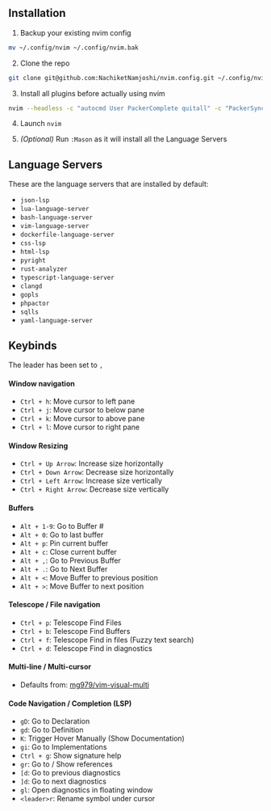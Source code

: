 ## Installation

1. Backup your existing nvim config

  ```bash
  mv ~/.config/nvim ~/.config/nvim.bak
  ```

2. Clone the repo

  ```bash
  git clone git@github.com:NachiketNamjoshi/nvim.config.git ~/.config/nvim
  ```

3. Install all plugins before actually using nvim
  
  ```bash
  nvim --headless -c "autocmd User PackerComplete quitall" -c "PackerSync"
  ```

4. Launch `nvim`

5. *(Optional)* Run `:Mason` as it will install all the Language Servers

## Language Servers

These are the language servers that are installed by default:

  - `json-lsp`
  - `lua-language-server`
  - `bash-language-server`
  - `vim-language-server`
  - `dockerfile-language-server`
  - `css-lsp`
  - `html-lsp`
  - `pyright`
  - `rust-analyzer`
  - `typescript-language-server`
  - `clangd`
  - `gopls`
  - `phpactor`
  - `sqlls`
  - `yaml-language-server`

## Keybinds

The leader has been set to `,`

#### Window navigation
- `Ctrl + h`: Move cursor to left pane
- `Ctrl + j`: Move cursor to below pane
- `Ctrl + k`: Move cursor to above pane
- `Ctrl + l`: Move cursor to right pane

#### Window Resizing
- `Ctrl + Up Arrow`: Increase size horizontally
- `Ctrl + Down Arrow`: Decrease size horizontally
- `Ctrl + Left Arrow`: Increase size vertically
- `Ctrl + Right Arrow`: Decrease size vertically

#### Buffers
- `Alt + 1-9`: Go to Buffer #
- `Alt + 0`: Go to last buffer
- `Alt + p`: Pin current buffer
- `Alt + c`: Close current buffer
- `Alt + ,`: Go to Previous Buffer
- `Alt + .`: Go to Next Buffer
- `Alt + <`: Move Buffer to previous position
- `Alt + >`: Move Buffer to next position

#### Telescope / File navigation
- `Ctrl + p`: Telescope Find Files
- `Ctrl + b`: Telescope Find Buffers
- `Ctrl + f`: Telescope Find in files (Fuzzy text search)
- `Ctrl + d`: Telescope Find in diagnostics

#### Multi-line / Multi-cursor
- Defaults from: [mg979/vim-visual-multi](https://github.com/mg979/vim-visual-multi)

#### Code Navigation / Completion (LSP)
- `gD`: Go to Declaration
- `gd`: Go to Definition
- `K`: Trigger Hover Manually (Show Documentation)
- `gi`: Go to Implementations
- `Ctrl + g`: Show signature help
- `gr`: Go to / Show references
- `[d`: Go to previous diagnostics
- `]d`: Go to next diagnostics
- `gl`: Open diagnostics in floating window
- `<leader>r`: Rename symbol under cursor
